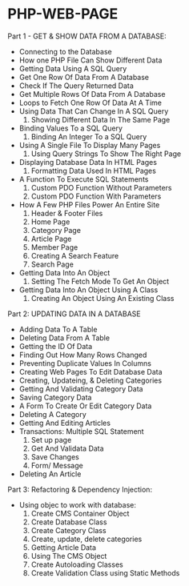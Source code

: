 # PHP-WEB-PAGE
Part 1 - GET & SHOW DATA FROM A DATABASE:
- Connecting to the Database
- How one PHP File Can Show Different Data
- Getting Data Using A SQL Query
- Get One Row Of Data From A Database
- Check If The Query Returned Data
- Get Multiple Rows Of Data From A Database
- Loops to Fetch One Row Of Data At A Time
- Using Data That Can Change In A SQL Query
    1. Showing Different Data In The Same Page
- Binding Values To a SQL Query
    1. Binding An Integer To a SQL Query
- Using A Single File To Display Many Pages
    1. Using Query Strings To Show The Right Page
- Displaying Database Data In HTML Pages
    1. Formatting Data Used In HTML Pages
- A Function To Execute SQL Statements
    1. Custom PDO Function Without Parameters
    2. Custom PDO Function With Parameters
- How A Few PHP Files Power An Entire Site
    1. Header & Footer Files
    2. Home Page
    3. Category Page
    4. Article Page
    5. Member Page
    6. Creating A Search Feature
    7. Search Page
- Getting Data Into An Object
    1. Setting The Fetch Mode To Get An Object
- Getting Data Into An Object Using A Class
    1. Creating An Object Using An Existing Class
    
Part 2: UPDATING DATA IN A DATABASE
- Adding Data To A Table
- Deleting Data From A Table
- Getting the ID Of Data
- Finding Out How Many Rows Changed
- Preventing Duplicate Values In Columns
- Creating Web Pages To Edit Database Data
- Creating, Updateing, & Deleting Categories
- Getting And Validating Category Data
- Saving Category Data
- A Form To Create Or Edit Category Data
- Deleting A Category
- Getting And Editing Articles
- Transactions: Multiple SQL Statement
    1. Set up page
    2. Get And Validata Data
    3. Save Changes
    4. Form/ Message
- Deleting An Article

Part 3: Refactoring & Dependency Injection:
- Using objec to work with database:
    1. Create CMS Container Object
    2. Create Database Class
    3. Create Category Class
    4. Create, update, delete categories
    5. Getting Article Data
    6. Using The CMS Object
    7. Create Autoloading Classes
    8. Create Validation Class using Static Methods